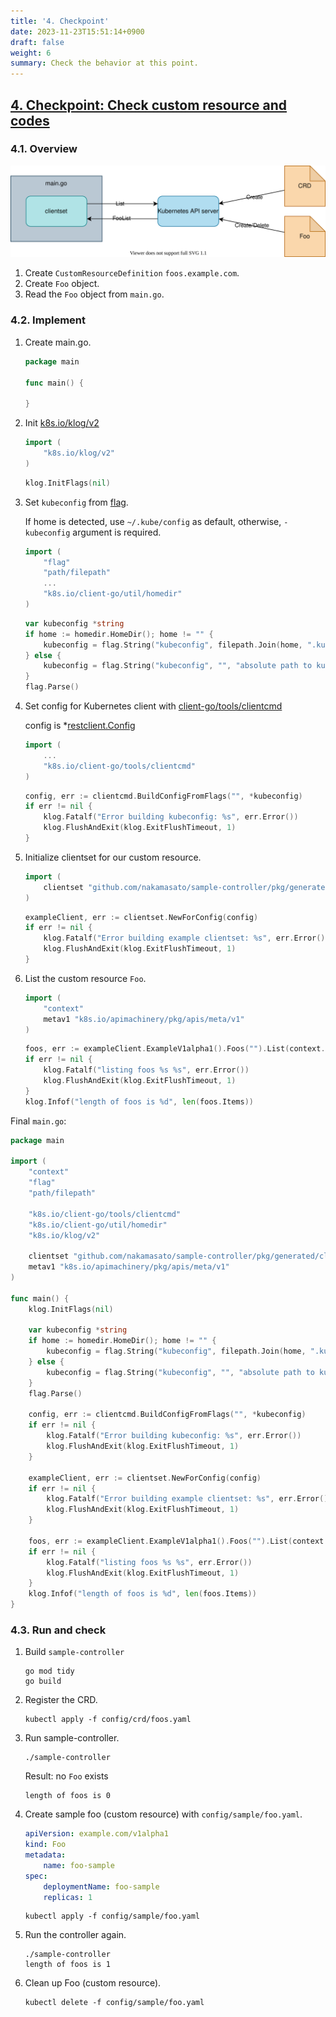 ```yaml
---
title: '4. Checkpoint'
date: 2023-11-23T15:51:14+0900
draft: false
weight: 6
summary: Check the behavior at this point.
---
```


## [4. Checkpoint: Check custom resource and codes](https://github.com/nakamasato/sample-controller/commit/849b3d0be65ab3b3a3f23940fb024d3bfd248bb4)

### 4.1. Overview

![](overview.drawio.svg)

1. Create `CustomResourceDefinition` `foos.example.com`.
1. Create `Foo` object.
1. Read the `Foo` object from `main.go`.

### 4.2. Implement

1. Create main.go.

    ```go
    package main

    func main() {

    }
    ```

1. Init [k8s.io/klog/v2](https://pkg.go.dev/k8s.io/klog/v2)
    ```go
    import (
        "k8s.io/klog/v2"
    )
    ```

    ```go
    klog.InitFlags(nil)
    ```

1. Set `kubeconfig` from [flag](https://pkg.go.dev/flag).

    If home is detected, use `~/.kube/config` as default, otherwise, `-kubeconfig` argument is required.

    ```go
    import (
        "flag"
        "path/filepath"
        ...
        "k8s.io/client-go/util/homedir"
    )
    ```

    ```go
    var kubeconfig *string
    if home := homedir.HomeDir(); home != "" {
        kubeconfig = flag.String("kubeconfig", filepath.Join(home, ".kube", "config"), "(optional)")
    } else {
        kubeconfig = flag.String("kubeconfig", "", "absolute path to kubeconfig file")
    }
    flag.Parse()
    ```

1. Set config for Kubernetes client with [client-go/tools/clientcmd](https://pkg.go.dev/k8s.io/client-go/tools/clientcmd)

    config is *[restclient.Config](https://pkg.go.dev/k8s.io/client-go@v0.24.3/rest#Config)

    ```go
    import (
        ...
        "k8s.io/client-go/tools/clientcmd"
    )
    ```

    ```go
    config, err := clientcmd.BuildConfigFromFlags("", *kubeconfig)
    if err != nil {
        klog.Fatalf("Error building kubeconfig: %s", err.Error())
        klog.FlushAndExit(klog.ExitFlushTimeout, 1)
    }
    ```

1. Initialize clientset for our custom resource.

    ```go
    import (
        clientset "github.com/nakamasato/sample-controller/pkg/generated/clientset/versioned"
    )
    ```

    ```go
    exampleClient, err := clientset.NewForConfig(config)
    if err != nil {
        klog.Fatalf("Error building example clientset: %s", err.Error())
        klog.FlushAndExit(klog.ExitFlushTimeout, 1)
    }
    ```

1. List the custom resource `Foo`.

    ```go
    import (
        "context"
        metav1 "k8s.io/apimachinery/pkg/apis/meta/v1"
    )
    ```

    ```go
    foos, err := exampleClient.ExampleV1alpha1().Foos("").List(context.Background(), metav1.ListOptions{})
    if err != nil {
        klog.Fatalf("listing foos %s %s", err.Error())
        klog.FlushAndExit(klog.ExitFlushTimeout, 1)
    }
    klog.Infof("length of foos is %d", len(foos.Items))
    ```

Final `main.go`:

```go
package main

import (
    "context"
    "flag"
    "path/filepath"

    "k8s.io/client-go/tools/clientcmd"
    "k8s.io/client-go/util/homedir"
    "k8s.io/klog/v2"

    clientset "github.com/nakamasato/sample-controller/pkg/generated/clientset/versioned"
    metav1 "k8s.io/apimachinery/pkg/apis/meta/v1"
)

func main() {
    klog.InitFlags(nil)

    var kubeconfig *string
    if home := homedir.HomeDir(); home != "" {
        kubeconfig = flag.String("kubeconfig", filepath.Join(home, ".kube", "config"), "(optional)")
    } else {
        kubeconfig = flag.String("kubeconfig", "", "absolute path to kubeconfig file")
    }
    flag.Parse()

    config, err := clientcmd.BuildConfigFromFlags("", *kubeconfig)
    if err != nil {
        klog.Fatalf("Error building kubeconfig: %s", err.Error())
        klog.FlushAndExit(klog.ExitFlushTimeout, 1)
    }

    exampleClient, err := clientset.NewForConfig(config)
    if err != nil {
        klog.Fatalf("Error building example clientset: %s", err.Error())
        klog.FlushAndExit(klog.ExitFlushTimeout, 1)
    }

    foos, err := exampleClient.ExampleV1alpha1().Foos("").List(context.Background(), metav1.ListOptions{})
    if err != nil {
        klog.Fatalf("listing foos %s %s", err.Error())
        klog.FlushAndExit(klog.ExitFlushTimeout, 1)
    }
    klog.Infof("length of foos is %d", len(foos.Items))
}
```

### 4.3. Run and check

1. Build `sample-controller`

    ```
    go mod tidy
    go build
    ```

1. Register the CRD.

    ```
    kubectl apply -f config/crd/foos.yaml
    ```
1. Run sample-controller.

    ```
    ./sample-controller
    ```

    Result: no `Foo` exists

    ```
    length of foos is 0
    ```

1. Create sample foo (custom resource) with `config/sample/foo.yaml`.

    ```yaml
    apiVersion: example.com/v1alpha1
    kind: Foo
    metadata:
        name: foo-sample
    spec:
        deploymentName: foo-sample
        replicas: 1
    ```

    ```
    kubectl apply -f config/sample/foo.yaml
    ```

1. Run the controller again.

    ```
    ./sample-controller
    length of foos is 1
    ```

1. Clean up Foo (custom resource).

    ```
    kubectl delete -f config/sample/foo.yaml
    ```
